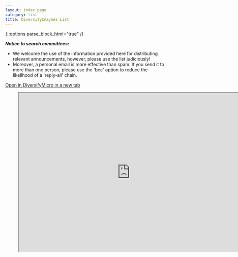 ```yaml
---
layout: index_page
category: list
title: DiversifyCAZymes List
---
```


{::options parse_block_html="true" /}

_**Notice to search committees:**_
* We welcome the use of the information provided here for distributing relevant announcements, however, please use the list judiciously!
* Moreover, a personal email is more effective than spam. If you send it to more than one person, please use the 'bcc' option to reduce the likelihood of a 'reply-all' chain.

[Open in DiversifyMicro in a new tab](https://docs.google.com/spreadsheets/d/1_2V-mDrJKu49t25umY0FpcYt3noKJ_cd6OuVk4TYx1Y/edit?usp=sharing)

<figure class="video_container">
<iframe src="https://docs.google.com/spreadsheets/d/e/2PACX-1vQ2CyWsTdop2YXeAFC6Wk6F9J_o983T12hIDLDraidymhNPen2IYUWKKRtOKrOIQdDOasvTdRcly7oo/pubhtml?widget=true&amp;headers=false" width="700" height="500" scroll="true"></iframe>
</figure>
